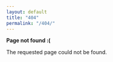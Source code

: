 ```yaml
---
layout: default
title: "404"
permalink: "/404/"
---
```


<div class="container text-center">
  <p><strong>Page not found :(</strong></p>
  <p>The requested page could not be found.</p>
</div>
